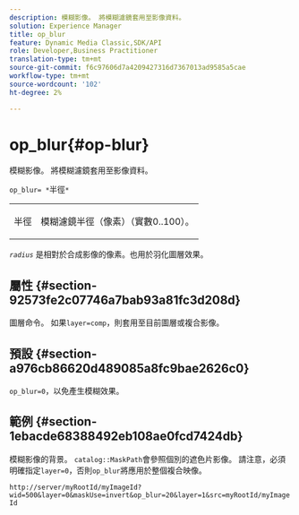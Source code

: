 ```yaml
---
description: 模糊影像。 將模糊濾鏡套用至影像資料。
solution: Experience Manager
title: op_blur
feature: Dynamic Media Classic,SDK/API
role: Developer,Business Practitioner
translation-type: tm+mt
source-git-commit: f6c97606d7a4209427316d7367013ad9585a5cae
workflow-type: tm+mt
source-wordcount: '102'
ht-degree: 2%

---
```



# op_blur{#op-blur}

模糊影像。 將模糊濾鏡套用至影像資料。

`op_blur= *`半徑`*`

<table id="simpletable_1DD41D819BE74130A77ECFC28486F70A"> 
 <tr class="strow"> 
  <td class="stentry"> <p><span class="varname"> 半徑</span> </p> </td> 
  <td class="stentry"> <p>模糊濾鏡半徑（像素）（實數0..100）。 </p></td> 
 </tr> 
</table>

*`radius`* 是相對於合成影像的像素。也用於羽化圖層效果。

## 屬性 {#section-92573fe2c07746a7bab93a81fc3d208d}

圖層命令。 如果`layer=comp`，則套用至目前圖層或複合影像。

## 預設 {#section-a976cb86620d489085a8fc9bae2626c0}

`op_blur=0`，以免產生模糊效果。

## 範例 {#section-1ebacde68388492eb108ae0fcd7424db}

模糊影像的背景。 `catalog::MaskPath`會參照個別的遮色片影像。 請注意，必須明確指定`layer=0`，否則`op_blur`將應用於整個複合映像。

`http://server/myRootId/myImageId?wid=500&layer=0&maskUse=invert&op_blur=20&layer=1&src=myRootId/myImageId`
